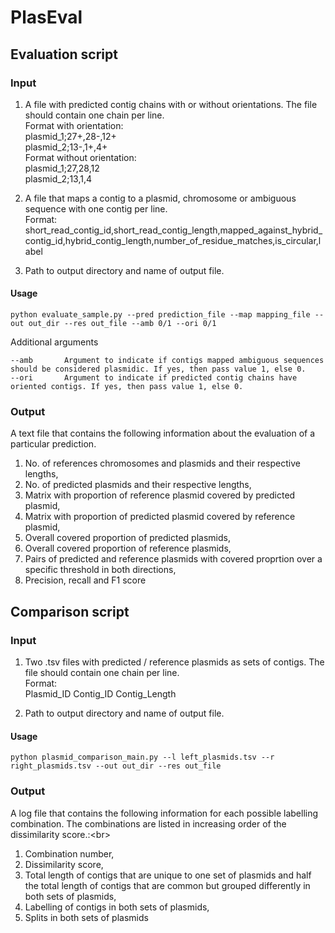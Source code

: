 # PlasEval

## Evaluation script
### Input
1. A file with predicted contig chains with or without orientations. The file should contain one chain per line.<br/>
Format with orientation:<br/>
plasmid_1;27+,28-,12+<br/>
plasmid_2;13-,1+,4+<br/>
Format without orientation:<br/>
plasmid_1;27,28,12<br/>
plasmid_2;13,1,4<br/>

2. A file that maps a contig to a plasmid, chromosome or ambiguous sequence with one contig per line. <br/>
Format:<br/>
short_read_contig_id,short_read_contig_length,mapped_against_hybrid_contig_id,hybrid_contig_length,number_of_residue_matches,is_circular,label

3. Path to output directory and name of output file.

#### Usage
```
python evaluate_sample.py --pred prediction_file --map mapping_file --out out_dir --res out_file --amb 0/1 --ori 0/1
```

Additional arguments
```
--amb		Argument to indicate if contigs mapped ambiguous sequences should be considered plasmidic. If yes, then pass value 1, else 0.
--ori		Argument to indicate if predicted contig chains have oriented contigs. If yes, then pass value 1, else 0.                           
```

### Output
A text file that contains the following information about the evaluation of a particular prediction.<br/>
1. No. of references chromosomes and plasmids and their respective lengths,<br/>
2. No. of predicted plasmids and their respective lengths,<br/>
3. Matrix with proportion of reference plasmid covered by predicted plasmid,<br/>
4. Matrix with proportion of predicted plasmid covered by reference plasmid,<br/>
5. Overall covered proportion of predicted plasmids,<br/>
6. Overall covered proportion of reference plasmids,<br/>
7. Pairs of predicted and reference plasmids with covered proprtion over a specific threshold in both directions,<br/>
8. Precision, recall and F1 score<br/>

## Comparison script
### Input
1. Two .tsv files with predicted / reference plasmids as sets of contigs. The file should contain one chain per line.<br/>
Format:<br/>
Plasmid_ID	Contig_ID 	Contig_Length

3. Path to output directory and name of output file.

#### Usage
```
python plasmid_comparison_main.py --l left_plasmids.tsv --r right_plasmids.tsv --out out_dir --res out_file
```

### Output
A log file that contains the following information for each possible labelling combination. The combinations are listed in increasing order of the dissimilarity score.:<br\>
1. Combination number,<br/>
2. Dissimilarity score,<br/>
3. Total length of contigs that are unique to one set of plasmids and half the total length of contigs that are common but grouped differently in both sets of plasmids,<br/>
4. Labelling of contigs in both sets of plasmids,<br/>
5. Splits in both sets of plasmids
